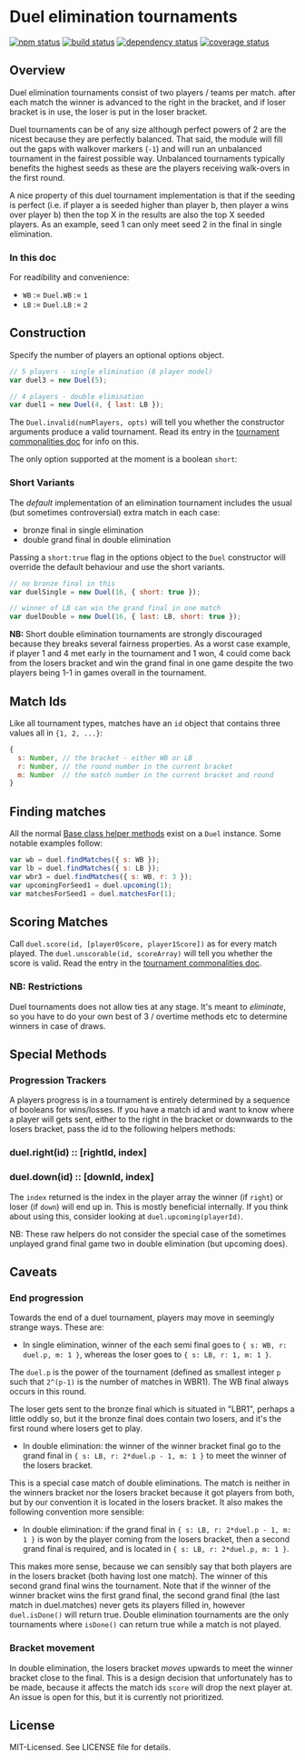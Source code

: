 # Duel elimination tournaments
[![npm status](http://img.shields.io/npm/v/duel.svg)](https://www.npmjs.org/package/duel)
[![build status](https://secure.travis-ci.org/clux/duel.svg)](http://travis-ci.org/clux/duel)
[![dependency status](https://david-dm.org/clux/duel.svg)](https://david-dm.org/clux/duel)
[![coverage status](http://img.shields.io/coveralls/clux/duel.svg)](https://coveralls.io/r/clux/duel)


## Overview
Duel elimination tournaments consist of two players / teams per match. after each match the winner is advanced to the right in the bracket, and if loser bracket is in use, the loser is put in the loser bracket.

Duel tournaments can be of any size although perfect powers of 2 are the nicest because they are perfectly balanced. That said, the module will fill out the gaps with walkover markers (`-1`) and will run an unbalanced tournament in the fairest possible way. Unbalanced tournaments typically benefits the highest seeds as these are the players receiving walk-overs in the first round.

A nice property of this duel tournament implementation is that if the seeding is perfect (i.e. if player a is seeded higher than player b, then player a wins over player b) then the top X in the results are also the top X seeded players. As an example, seed 1 can only meet seed 2 in the final in single elimination.

### In this doc
For readibility and convenience:

- `WB` := `Duel.WB` := `1`
- `LB` := `Duel.LB` := `2`

## Construction
Specify the number of players an optional options object.

```js
// 5 players - single elimination (8 player model)
var duel3 = new Duel(5);

// 4 players - double elimination
var duel1 = new Duel(4, { last: LB });
```

The `Duel.invalid(numPlayers, opts)` will tell you whether the constructor arguments produce a valid tournament. Read its entry in the [tournament commonalities doc](https://github.com/clux/tournament/blob/master/doc/base.md#ensuring-constructibility) for info on this.

The only option supported at the moment is a boolean `short`:

### Short Variants
The _default_ implementation of an elimination tournament includes the usual (but sometimes controversial) extra match in each case:

 * bronze final in single elimination
 * double grand final in double elimination

Passing a `short:true` flag in the options object to the `Duel` constructor will override the default behaviour and use the short variants.

```js
// no bronze final in this
var duelSingle = new Duel(16, { short: true });

// winner of LB can win the grand final in one match
var duelDouble = new Duel(16, { last: LB, short: true });
```

**NB:** Short double elimination tournaments are strongly discouraged because they breaks several fairness properties. As a worst case example, if player 1 and 4 met early in the tournament and 1 won, 4 could come back from the losers bracket and win the grand final in one game despite the two players being 1-1 in games overall in the tournament.

## Match Ids
Like all tournament types, matches have an `id` object that contains three values all in `{1, 2, ...}`:

```js
{
  s: Number, // the bracket - either WB or LB
  r: Number, // the round number in the current bracket
  m: Number  // the match number in the current bracket and round
}
```

## Finding matches
All the normal [Base class helper methods](https://github.com/clux/tournament/blob/master/doc/base.md#common-methods) exist on a `Duel` instance.
Some notable examples follow:

```js
var wb = duel.findMatches({ s: WB });
var lb = duel.findMatches({ s: LB });
var wbr3 = duel.findMatches({ s: WB, r: 3 });
var upcomingForSeed1 = duel.upcoming(1);
var matchesForSeed1 = duel.matchesFor(1);
```

## Scoring Matches
Call `duel.score(id, [player0Score, player1Score])` as for every match played.
The `duel.unscorable(id, scoreArray)` will tell you whether the score is valid. Read the entry in the [tournament commonalities doc](https://github.com/clux/tournament/blob/master/doc/base.md#ensuring-scorability--consistency).

### NB: Restrictions
Duel tournaments does not allow ties at any stage. It's meant to _eliminate_, so you have to do your own best of 3 / overtime methods etc to determine winners in case of draws.

## Special Methods
### Progression Trackers
A players progress is in a tournament is entirely determined by a sequence of booleans for wins/losses. If you have a match id and want to know where a player will gets sent, either to the right in the bracket or downwards to the losers bracket, pass the id to the following helpers methods:

### duel.right(id) :: [rightId, index]
### duel.down(id) :: [downId, index]

The `index` returned is the index in the player array the winner (if `right`) or loser (if `down`) will end up in. This is mostly beneficial internally. If you think about using this, consider looking at `duel.upcoming(playerId)`.

NB: These raw helpers do not consider the special case of the sometimes unplayed grand final game two in double elimination (but upcoming does).

## Caveats
### End progression
Towards the end of a duel tournament, players may move in seemingly strange ways. These are:

- In single elimination, winner of the each semi final goes to `{ s: WB, r: duel.p, m: 1 }`, whereas the loser goes to `{ s: LB, r: 1, m: 1 }`.

The `duel.p` is the power of the tournament (defined as smallest integer `p` such that `2^(p-1)` is the number of matches in WBR1). The WB final always occurs in this round.

The loser gets sent to the bronze final which is situated in "LBR1", perhaps a little oddly so, but it the bronze final does contain two losers, and it's the first round where losers get to play.

- In double elimination: the winner of the winner bracket final go to the grand final in `{ s: LB, r: 2*duel.p - 1, m: 1 }` to meet the winner of the losers bracket.

This is a special case match of double eliminations. The match is neither in the winners bracket nor the losers bracket because it got players from both, but by our convention it is located in the losers bracket. It also makes the following convention more sensible:

- In double elimination: if the grand final in `{ s: LB, r: 2*duel.p - 1, m: 1 }` is won by the player coming from the losers bracket, then a second grand final is required, and is located in `{ s: LB, r: 2*duel.p, m: 1 }`.

This makes more sense, because we can sensibly say that both players are in the losers bracket (both having lost one match). The winner of this second grand final wins the tournament. Note that if the winner of the winner bracket wins the first grand final, the second grand final (the last match in duel.matches) never gets its players filled in, however `duel.isDone()` will return true. Double elimination tournaments are the only tournaments where `isDone()` can return true while a match is not played.

### Bracket movement
In double elimination, the losers bracket _moves_ upwards to meet the winner bracket close to the final. This is a design decision that unfortunately has to be made, because it affects the match ids `score` will drop the next player at. An issue is open for this, but it is currently not prioritized.

## License
MIT-Licensed. See LICENSE file for details.
